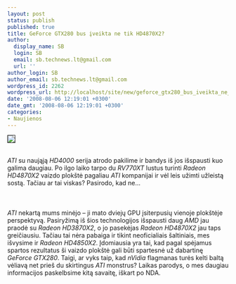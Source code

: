 ```yaml
---
layout: post
status: publish
published: true
title: GeForce GTX280 bus įveikta ne tik HD4870X2?
author:
  display_name: SB
  login: SB
  email: sb.technews.lt@gmail.com
  url: ''
author_login: SB
author_email: sb.technews.lt@gmail.com
wordpress_id: 2262
wordpress_url: http://localhost/site/new/geforce_gtx280_bus_iveikta_ne_tik_hd4870x2_/
date: '2008-08-06 12:19:01 +0300'
date_gmt: '2008-08-06 12:19:01 +0300'
categories:
- Naujienos
---
```

<div class="imgright"><img src="http://www.technews.lt/upl/Failai/R700Pic.jpg" border="1"></div>
<p><br><i>ATI</i> su naująją <i>HD4000</i> serija atrodo pakilime ir bandys iš jos išspausti kuo galima daugiau. Po ilgo laiko tarpo du <i>RV770XT</i> lustus turinti <i>Radeon HD4870X2</i> vaizdo plokštė pagaliau <i>ATI</i> kompanijai ir vėl leis užimti užleistą sostą. Tačiau ar tai viskas? Pasirodo, kad ne...<br />
<br><br />
<br><i>ATI</i> nekartą mums minėjo – ji mato dviejų GPU įsiterpusių vienoje plokštėje perspektyvą. Pasiryžimą iš šios technologijos išspausti daug <i>AMD</i> jau praodė su <i>Radeon HD3870X2</i>, o jo pasekėjas <i>Radeon HD4870X2</i> jau taps greičiausiu. Tačiau tai nėra pabaiga ir tikint neoficialiais šaltiniais, mes išvysime ir <i>Radeon HD4850X2</i>. Įdomiausia yra tai, kad pagal spėjamus spartos rezultatus ši vaizdo plokštė gali būti spartesnė už dabartinę <i>GeForce GTX280</i>. Taigi, ar vyks taip, kad <i>nVidia</i> flagmanas turės kelti baltą vėliavą net prieš du skirtingus <i>ATI</i> monstrus? Laikas parodys, o mes daugiau informacijos paskelbsime kitą savaitę, iškart po NDA.<br />
<br></p>
